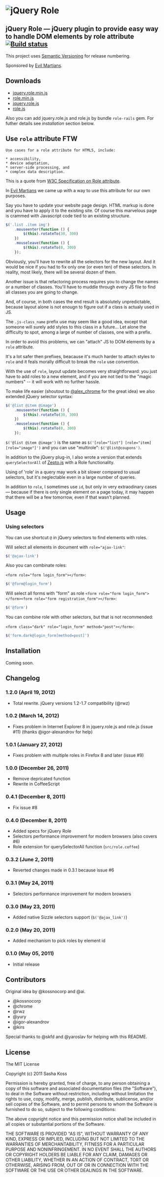 # ![jQuery Role](http://f.cl.ly/items/3L1b2G1M1z0O3p3m3Y1z/role_logo.png)
## jQuery Role — jQuery plugin to provide easy way to handle DOM elements by role attribute [ ![Build status](http://travis-ci.org/kossnocorp/role.png) ](http://travis-ci.org/kossnocorp/role)

This project uses [Semantic Versioning](http://semver.org/) for release numbering.

Sponsored by [Evil Martians](http://evilmartians.com/).

## Downloads

* [jquery.role.min.js](https://raw.github.com/kossnocorp/role/master/lib/jquery.role.min.js)
* [role.min.js](https://raw.github.com/kossnocorp/role/master/lib/jquery.role.min.js)
* [jquery.role.js](https://raw.github.com/kossnocorp/role/master/lib/jquery.role.js)
* [role.js](https://raw.github.com/kossnocorp/role/master/lib/role.js)

Also you can add jquery.role.js and role.js by bundle `role-rails` gem. For futher details see *installation* section below.

## Use `role` attribute FTW

```
Use cases for a role attribute for HTML5, include:

* accessibility,
* device adaptation,
* server-side processing, and
* complex data description.
```

This is a quote from [W3C Specification on Role attribute](http://www.w3.org/wiki/PF/XTech/HTML5/RoleAttribute#A_Role_Attribute_for_HTML5).

In [Evil Martians](http://evilmartians.com/) we came up with a way to use this attribute for our own purposes.

Say you have to update your website page design. HTML markup is done and you have to apply it to the existing site. Of course this marvelous page is crammed with Javascript code tied to an existing structure.

``` javascript
$('.list .item img')
    .mouseenter(function () {
        $(this).rotateTo(30, 300)
    })
    .mouseleave(function () {
        $(this).rotateTo(0, 300)
    });
```

Obviously, you'll have to rewrite all the selectors for the new layout. And it would be nice if you had to fix only one (or even ten) of these selectors. In reality, most likely, there will be several dozen of them.

Another issue is that refactoring process requires you to change the names or a number of classes. You'll have to muddle through every JS file to find all classes you are going to change.

And, of course, in both cases the end result is absolutely unpredictable, because layout alone is not enougn to figure out if a class is actualy used in JS.

The `.js-class_name` prefix use may seem like a good idea, except that someone will surely add styles to this class in a future... Let alone the difficulty to spot, among a large of number of classes, one with a prefix.

In order to avoid this problems, we can "attach" JS to DOM elements by a `role` attribute.

It's a lot safer then prefixes, beacause it's much harder to attach styles to `role` and it feals morally difficult to break the `role` use convention.

With the use of `role`, layout update becomes very straightforward: you just have to add roles to a new element, and if you are not tied to the "magic numbers" -- it will work with no further hassle.

To make life easier (shoutout to [@alex_chrome](https://twitter.com/#!/alex_chrome) for the great idea) we also extended jQuery selector syntax:

``` javascript
$('@list @item @image')
    .mouseenter(function () {
        $(this).rotateTo(30, 300)
    })
    .mouseleave(function () {
        $(this).rotateTo(0, 300)
    });
```

`$('@list @item @image')` is the same as `$('[role="list"] [role="item] [role="image"]')` and you can use "multirole": `$('@list@coupons')`.

In addition to the jQuery plug-in, I also wrote a version that extends `querySelectorAll` of [Zepto.js](http://zeptojs.com/) with a Role functionality.

Using of 'role' in a query may work a bit slower compared to usual selectors, but it's neglectable even in a large number of queries.

In addition to `role`, I sometimes use `id`, but only in very extraodinary cases — because if there is only single element on a page today, it may happen that there will be a few tomorrow, even if that wasn't planned.

## Usage

### Using selectors

You can use shortcut `@` in jQuery selectors to find elements with roles.

Will select all elements in document with `role="ajax-link"`:

``` js
$('@ajax-link')
```

Also you can combinate roles:

`<form role="form login_form"></form>`:

``` js
$('@form@login_form')
```

Will select all forms with "form" as role `<form role="form login_form"></form><form role="form registration_form"></form>`:

``` js
$('@form')
```

You can combine role with other selectors, but that is not recommended:

`<form class="dark" role="login_form" method="post"></form>`:

``` js
$('form.dark@login_form[method=post]')
```

## Installation

Coming soon.

## Changelog

### 1.2.0 (April 19, 2012)

* Total rewrite. jQuery versions 1.2-1.7 compatibility (@rwz)

### 1.0.2 (March 14, 2012)

* Fixes problem in Internet Explorer 8 in jquery.role.js and role.js (issue #11) (thanks @igor-alexandrov for help)

### 1.0.1 (January 27, 2012)

* Fixes problem with multiple roles in Firefox 8 and later (issue #9)

### 1.0.0 (December 26, 2011)

* Remove depricated function
* Rewrite in CoffeeScript

### 0.4.1 (December 8, 2011)

* Fix issue #8

### 0.4.0 (December 8, 2011)

* Added specs for jQuery Role
* Selectors performance improvement for modern browsers (also covers #6)
* Role extension for querySelectorAll function (`src/role.coffee`)

### 0.3.2 (June 2, 2011)

* Reverted changes made in 0.3.1 because issue #6

### 0.3.1 (May 24, 2011)

* Selectors performance improvement for modern browsers

### 0.3.0 (May 23, 2011)

* Added native Sizzle selectors support (`$('@ajax_link')`)

### 0.2.0 (May 20, 2011)

* Added mechanism to pick roles by element id

### 0.1.0 (May 05, 2011)

* Initial release

## Contributors

Original idea by @kossnocorp and @ai.

* @kossnocorp
* @chrome
* @rwz
* @yury
* @igor-alexandrov
* @kirs

Special thanks to @skfd and @yaroslav for helping with this README.

## License

The MIT License

Copyright (c) 2011 Sasha Koss

Permission is hereby granted, free of charge, to any person obtaining a copy of this software and associated documentation files (the "Software"), to deal in the Software without restriction, including without limitation the rights to use, copy, modify, merge, publish, distribute, sublicense, and/or sell copies of the Software, and to permit persons to whom the Software is furnished to do so, subject to the following conditions:

The above copyright notice and this permission notice shall be included in all copies or substantial portions of the Software.

THE SOFTWARE IS PROVIDED "AS IS", WITHOUT WARRANTY OF ANY KIND, EXPRESS OR IMPLIED, INCLUDING BUT NOT LIMITED TO THE WARRANTIES OF MERCHANTABILITY, FITNESS FOR A PARTICULAR PURPOSE AND NONINFRINGEMENT. IN NO EVENT SHALL THE AUTHORS OR COPYRIGHT HOLDERS BE LIABLE FOR ANY CLAIM, DAMAGES OR OTHER LIABILITY, WHETHER IN AN ACTION OF CONTRACT, TORT OR OTHERWISE, ARISING FROM, OUT OF OR IN CONNECTION WITH THE SOFTWARE OR THE USE OR OTHER DEALINGS IN THE SOFTWARE.
